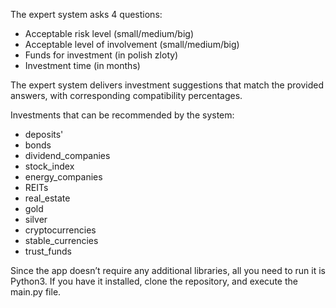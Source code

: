 The expert system asks 4 questions: 
- Acceptable risk level (small/medium/big)
- Acceptable level of involvement (small/medium/big)
- Funds for investment (in polish zloty)
- Investment time (in months)

The expert system delivers investment suggestions that match the provided answers, with corresponding compatibility percentages.

Investments that can be recommended by the system: 
- deposits'
- bonds
- dividend_companies
- stock_index
- energy_companies
- REITs
- real_estate
- gold
- silver
- cryptocurrencies
- stable_currencies
- trust_funds

Since the app doesn’t require any additional libraries, all you need to run it is Python3. If you have it installed, clone the repository, and execute the main.py file.
